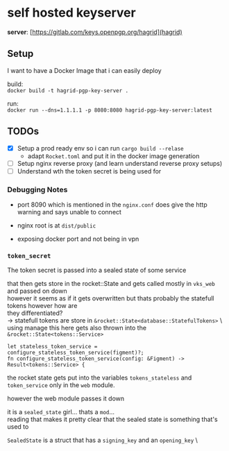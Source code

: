 # self hosted keyserver

**server**: [https://gitlab.com/keys.openpgp.org/hagrid](hagrid)

## Setup

I want to have a Docker Image that i can easily deploy

build: \
`docker build -t hagrid-pgp-key-server .`

run: \
`docker run --dns=1.1.1.1 -p 8080:8080 hagrid-pgp-key-server:latest`

## TODOs

- [x] Setup a prod ready env so i can run `cargo build --relase`
  - adapt `Rocket.toml` and put it in the docker image generation
- [ ] Setup nginx reverse proxy (and learn understand reverse proxy setups)
- [ ] Understand wth the token secret is being used for 

### Debugging Notes 

- port 8090 which is mentioned in the `nginx.conf`
  does give the http warning and says unable to connect

- nginx root is at `dist/public`

- exposing docker port and not being in vpn 

### `token_secret`

The token secret is passed into a sealed state of some service

that then gets store in the rocket::State and gets called mostly in `vks_web` and passed on down \
however it seems as if it gets overwritten but thats probably the statefull tokens however how are \
they differentiated? \
-> statefull tokens are store in `&rocket::State<database::StatefulTokens>` \ 
using manage this here gets also thrown into the `&rocket::State<tokens::Service>`

`let stateless_token_service = configure_stateless_token_service(figment)?;` \
`fn configure_stateless_token_service(config: &Figment) -> Result<tokens::Service> {`

the rocket state gets put into the variables `tokens_stateless` and `token_service` only in the `web` module.

however the web module passes it down

it is a `sealed_state` girl... thats a `mod`...  \
reading that makes it pretty clear that the sealed state is something that's used to 

`SealedState` is a struct that has a `signing_key` and an `opening_key` \

